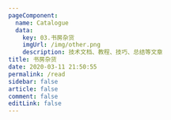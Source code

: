 ```yaml
---
pageComponent: 
  name: Catalogue
  data: 
    key: 03.书房杂货
    imgUrl: /img/other.png
    description: 技术文档、教程、技巧、总结等文章
title: 书房杂货
date: 2020-03-11 21:50:55
permalink: /read
sidebar: false
article: false
comment: false
editLink: false
---
```

